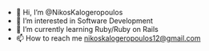 - 👋 Hi, I’m @NikosKalogeropoulos
- 👀 I’m interested in Software Development
- 🌱 I’m currently learning Ruby/Ruby on Rails
- 📫 How to reach me nikoskalogeropoulos12@gmail.com

<!---
NikosKalogeropoulos/NikosKalogeropoulos is a ✨ special ✨ repository because its `README.md` (this file) appears on your GitHub profile.
You can click the Preview link to take a look at your changes.
--->
